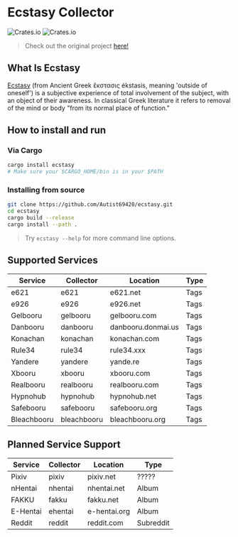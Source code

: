 # Ecstasy Collector
![Crates.io](https://img.shields.io/crates/v/ecstasy?style=plastic) ![Crates.io](https://img.shields.io/crates/d/ecstasy?style=plastic)

> Check out the original project [here!](https://gitlab.com/lu-ci/kyanite/)

## What Is Ecstasy

[Ecstasy](https://en.wikipedia.org/wiki/Ecstasy_(emotion)) (from Ancient Greek ἔκστασις ékstasis, meaning 'outside of oneself') is a subjective experience of total involvement of the subject, with an object of their awareness. In classical Greek literature it refers to removal of the mind or body "from its normal place of function."

## How to install and run

### Via Cargo

```sh
cargo install ecstasy
# Make sure your $CARGO_HOME/bin is in your $PATH
```

### Installing from source
```sh
git clone https://github.com/Autist69420/ecstasy.git
cd ecstasy
cargo build --release
cargo install --path .
```

> Try `ecstasy --help` for more command line options.

## Supported Services

| Service    | Collector   | Location           | Type |
|------------|-------------|--------------------|------|
| e621       | e621        | e621.net           | Tags |
| e926       | e926        | e926.net           | Tags |
| Gelbooru   | gelbooru    | gelbooru.com       | Tags |
| Danbooru   | danbooru    | danbooru.donmai.us | Tags |
| Konachan   | konachan    | konachan.com       | Tags |
| Rule34     | rule34      | rule34.xxx         | Tags |
| Yandere    | yandere     | yande.re           | Tags |
| Xbooru     | xbooru      | xbooru.com         | Tags |
| Realbooru  | realbooru   | realbooru.com      | Tags |
| Hypnohub   | hypnohub    | hypnohub.net       | Tags |
| Safebooru  | safebooru   | safebooru.org      | Tags |
| Bleachbooru| bleachbooru | bleachbooru.org    | Tags |

## Planned Service Support

| Service  | Collector | Location     | Type      |
|----------|-----------|--------------|-----------|
| Pixiv    | pixiv     | pixiv.net    | ?????     |
| nHentai  | nhentai   | nhentai.net  | Album     |
| FAKKU    | fakku     | fakku.net    | Album     |
| E-Hentai | ehentai   | e-hentai.org | Album     |
| Reddit   | reddit    | reddit.com   | Subreddit |

